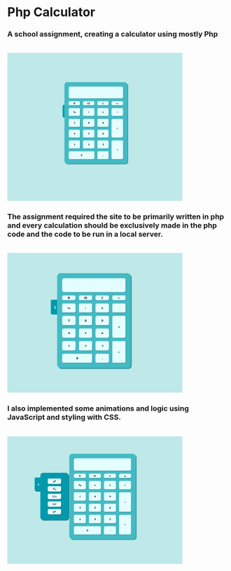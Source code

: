 # Php Calculator
 ### A school assignment, creating a calculator using mostly Php
 <br>
 <img alt="pinterest post image" src="https://github.com/Lykos-Manolis/Php-Calculator/blob/main/Images/1.png" style="width:400px;">
 <br>
 
 ### The assignment required the site to be primarily written in php and every calculation should be exclusively made in the php code and the code to be run in a   local server. 
 <br>
 
 <img alt="pinterest post image" src="https://github.com/Lykos-Manolis/Php-Calculator/blob/main/Images/2.png" style="width:400px;">
 <br>

 ### I also implemented some animations and logic using JavaScript and styling with CSS.
 <br>
 
 <img alt="pinterest post image" src="https://github.com/Lykos-Manolis/Php-Calculator/blob/main/Images/3.png" style="width:400px;">
